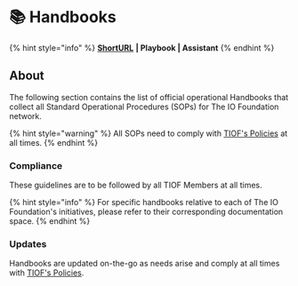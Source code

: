 # 📚 Handbooks

{% hint style="info" %}
[**ShortURL**](https://tiof.click/TIOFHB) **| Playbook | Assistant**
{% endhint %}

## About

The following section contains the list of official operational Handbooks that collect all Standard Operational Procedures (SOPs) for The IO Foundation network.

{% hint style="warning" %}
All SOPs need to comply with [TIOF's Policies](https://tiof.click/TIOFPolicies) at all times.
{% endhint %}

### Compliance

These guidelines are to be followed by all TIOF Members at all times.

{% hint style="info" %}
For specific handbooks relative to each of The IO Foundation's initiatives, please refer to their corresponding documentation space.
{% endhint %}

### Updates

Handbooks are updated on-the-go as needs arise and comply at all times with [TIOF's Policies](https://tiof.click/TIOFPolicies).
